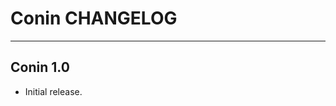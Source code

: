 Conin CHANGELOG
===============

-------------------------------------------------------------------------------
Conin 1.0
-------------------------------------------------------------------------------

- Initial release.
